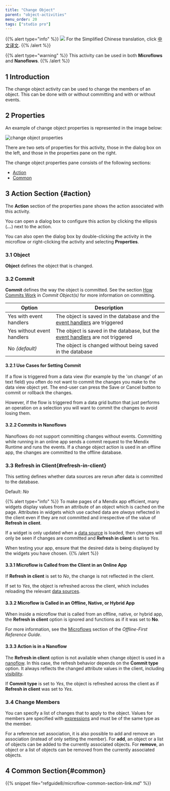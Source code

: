 ```yaml
---
title: "Change Object"
parent: "object-activities"
menu_order: 20
tags: ["studio pro"]
---
```


{{% alert type="info" %}}
<img src="attachments/chinese-translation/china.png" style="display: inline-block; margin: 0" /> For the Simplified Chinese translation, click [中文译文](https://cdn.mendix.tencent-cloud.com/documentation/refguide8/change-object.pdf).
{{% /alert %}}

{{% alert type="warning" %}}
This activity can be used in both **Microflows** and **Nanoflows**.
{{% /alert %}}

## 1 Introduction

The change object activity can be used to change the members of an object. This can be done with or without committing and with or without events.

## 2 Properties

An example of change object properties is represented in the image below:

![change object properties](attachments/object-activities/change-properties.png)

There are two sets of properties for this activity, those in the dialog box on the left, and those in the properties pane on the right.

The change object properties pane consists of the following sections:

* [Action](#action)
* [Common](#common)

## 3 Action Section {#action}

The **Action** section of the properties pane shows the action associated with this activity.

You can open a dialog box to configure this action by clicking the ellipsis (**…**) next to the action.

You can also open the dialog box by double-clicking the activity in the microflow or right-clicking the activity and selecting **Properties**.

### 3.1 Object

**Object** defines the object that is changed.

### 3.2 Commit

**Commit** defines the way the object is committed. See the section [How Commits Work](committing-objects#how-commits-work) in *Commit Object(s)* for more information on committing.

| Option | Description |
| --- | --- |
| Yes with event handlers | The object is saved in the database and the [event handlers](event-handlers) are triggered |
| Yes without event handlers | The object is saved in the database, but the [event handlers](event-handlers) are not triggered |
| No *(default)*| The object is changed without being saved in the database |

#### 3.2.1 Use Cases for Setting Commit

If a flow is triggered from a data view (for example by the 'on change' of an text field) you often do not want to commit the changes you make to the data view object yet. The end-user can press the Save or Cancel button to commit or rollback the changes.

However, if the flow is triggered from a data grid button that just performs an operation on a selection you will want to commit the changes to avoid losing them.

#### 3.2.2 Commits in Nanoflows

Nanoflows do not support committing changes without events. Committing while running in an online app sends a commit request to the Mendix Runtime and runs the events. If a change object action is used in an offline app, the changes are committed to the offline database.

### 3.3 Refresh in Client{#refresh-in-client}

This setting defines whether data sources are rerun after data is committed to the database.

Default: *No*

{{% alert type="info" %}}
To make pages of a Mendix app efficient, many widgets display values from an attribute of an object which is cached on the page. Attributes in widgets which use cached data are *always* reflected in the client even if they are not committed and irrespective of the value of **Refresh in client**.

If a widget is only updated when a [data source](data-sources) is loaded, then changes will only be seen if changes are committed and **Refresh in client** is set to *Yes*.

When testing your app, ensure that the desired data is being displayed by the widgets you have chosen.
{{% /alert %}}

#### 3.3.1 Microflow is Called from the Client in an Online App

If **Refresh in client** is set to *No*, the change is not reflected in the client.

If set to *Yes*, the object is refreshed across the client, which includes reloading the relevant [data sources](data-sources).

#### 3.3.2 Microflow is Called in an Offline, Native, or Hybrid App

When inside a microflow that is called from an offline, native, or hybrid app, the **Refresh in client** option is ignored and functions as if it was set to **No**.

For more information, see the [Microflows](offline-first#microflows) section of the *Offline-First Reference Guide*.

#### 3.3.3 Action is in a Nanoflow

The **Refresh in client** option is not available when change object is used in a [nanoflow](nanoflows). In this case, the refresh behavior depends on the **Commit type** option. It always reflects the changed attribute values in the client, including [visibility](common-widget-properties#visibility-properties).

If **Commit type** is set to *Yes*, the object is refreshed across the client as if **Refresh in client** was set to *Yes*.

### 3.4 Change Members

You can specify a list of changes that to apply to the object. Values for members are specified with [expressions](expressions) and must be of the same type as the member.

For a reference set association, it is also possible to add and remove an association (instead of only setting the member). For **add**, an object or a list of objects can be added to the currently associated objects. For **remove**, an object or a list of objects can be removed from the currently associated objects.

## 4 Common Section{#common}

{{% snippet file="refguide8/microflow-common-section-link.md" %}}
